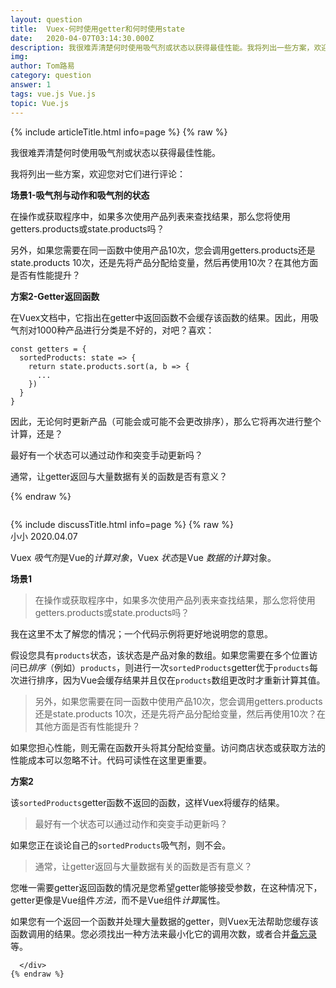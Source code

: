 ```yaml
---
layout: question
title:  Vuex-何时使用getter和何时使用state
date:   2020-04-07T03:14:30.000Z
description: 我很难弄清楚何时使用吸气剂或状态以获得最佳性能。我将列出一些方案，欢迎您对它们进行评论：场景1-吸气剂与动作和吸气剂的状态在操作或获取程序中，...
img: 
author: Tom路易
category: question
answer: 1
tags: vue.js Vue.js
topic: Vue.js
---
```

<div class="article-root">
  <div class="article">
    {% include articleTitle.html info=page %}
    {% raw %}
    <div class="article-content"><p><font style="vertical-align: inherit;"><font style="vertical-align: inherit;">我很难弄清楚何时使用吸气剂或状态以获得最佳性能。</font></font></p>

<p><font style="vertical-align: inherit;"><font style="vertical-align: inherit;">我将列出一些方案，欢迎您对它们进行评论：</font></font></p>

<p><strong><font style="vertical-align: inherit;"><font style="vertical-align: inherit;">场景1-吸气剂与动作和吸气剂的状态</font></font></strong></p>

<p><font style="vertical-align: inherit;"><font style="vertical-align: inherit;">在操作或获取程序中，如果多次使用产品列表来查找结果，那么您将使用getters.products或state.products吗？</font></font></p>

<p><font style="vertical-align: inherit;"><font style="vertical-align: inherit;">另外，如果您需要在同一函数中使用产品10次，您会调用getters.products还是state.products 10次，还是先将产品分配给变量，然后再使用10次？</font><font style="vertical-align: inherit;">在其他方面是否有性能提升？</font></font></p>

<p><strong><font style="vertical-align: inherit;"><font style="vertical-align: inherit;">方案2-Getter返回函数</font></font></strong></p>

<p><font style="vertical-align: inherit;"><font style="vertical-align: inherit;">在Vuex文档中，它指出在getter中返回函数不会缓存该函数的结果。</font><font style="vertical-align: inherit;">因此，用吸气剂对1000种产品进行分类是不好的，对吧？</font><font style="vertical-align: inherit;">喜欢：</font></font></p>

<pre><code>const getters = {<font></font>
  sortedProducts: state =&gt; {<font></font>
    return state.products.sort(a, b =&gt; {<font></font>
      ...<font></font>
    })<font></font>
  }<font></font>
}<font></font>
</code></pre>

<p><font style="vertical-align: inherit;"><font style="vertical-align: inherit;">因此，无论何时更新产品（可能会或可能不会更改排序），那么它将再次进行整个计算，还是？</font></font></p>

<p><font style="vertical-align: inherit;"><font style="vertical-align: inherit;">最好有一个状态可以通过动作和突变手动更新吗？</font></font></p>

<p><font style="vertical-align: inherit;"><font style="vertical-align: inherit;">通常，让getter返回与大量数据有关的函数是否有意义？</font></font></p></div>
    {% endraw %}
  </div>
  <p style="height: 0;width:0;overflow: hidden;"> 第4051篇《Vuex-何时使用getter和何时使用state》来自Winter(https://github.com/aiyld/aiyld.github.io)的站点</p>
  <div class="discuss-wrapper">
    {% include discussTitle.html info=page %}
    {% raw %}
    <div class="discuss-item">
        <div class="discuss-parent">
          <div class="discuss-meta">
            <span class="discuss-user">小小</span>
            <span class="discuss-time">2020.04.07</span>
          </div>
          <div class="discuss-comment"><p><font style="vertical-align: inherit;"><font style="vertical-align: inherit;">Vuex </font></font><em><font style="vertical-align: inherit;"><font style="vertical-align: inherit;">吸气剂</font></font></em><font style="vertical-align: inherit;"><font style="vertical-align: inherit;">是Vue的</font></font><em><font style="vertical-align: inherit;"><font style="vertical-align: inherit;">计算对象</font></font></em><font style="vertical-align: inherit;"><font style="vertical-align: inherit;">，Vuex </font></font><em><font style="vertical-align: inherit;"><font style="vertical-align: inherit;">状态</font></font></em><font style="vertical-align: inherit;"><font style="vertical-align: inherit;">是Vue </font></font><em><font style="vertical-align: inherit;"><font style="vertical-align: inherit;">数据的</font></font></em><font style="vertical-align: inherit;"><em><font style="vertical-align: inherit;">计算</font></em><font style="vertical-align: inherit;">对象</font><font style="vertical-align: inherit;">。</font></font></p>

<p><strong><font style="vertical-align: inherit;"><font style="vertical-align: inherit;">场景1</font></font></strong></p>

<blockquote>
  <p><font style="vertical-align: inherit;"><font style="vertical-align: inherit;">在操作或获取程序中，如果多次使用产品列表来查找结果，那么您将使用getters.products或state.products吗？</font></font></p>
</blockquote>

<p><font style="vertical-align: inherit;"><font style="vertical-align: inherit;">我在这里不太了解您的情况；</font><font style="vertical-align: inherit;">一个代码示例将更好地说明您的意思。</font></font></p>

<p><font style="vertical-align: inherit;"><font style="vertical-align: inherit;">假设您具有</font></font><code>products</code><font style="vertical-align: inherit;"><font style="vertical-align: inherit;">状态，该状态是产品对象的数组。</font><font style="vertical-align: inherit;">如果您需要</font><font style="vertical-align: inherit;">在多个位置</font><font style="vertical-align: inherit;">访问已</font></font><em><font style="vertical-align: inherit;"><font style="vertical-align: inherit;">排序</font></font></em><font style="vertical-align: inherit;"><font style="vertical-align: inherit;">（例如）</font></font><code>products</code><font style="vertical-align: inherit;"><font style="vertical-align: inherit;">，则进行一次</font></font><code>sortedProducts</code><font style="vertical-align: inherit;"><font style="vertical-align: inherit;">getter优于</font></font><code>products</code><font style="vertical-align: inherit;"><font style="vertical-align: inherit;">每次进行</font><font style="vertical-align: inherit;">排序，</font><font style="vertical-align: inherit;">因为Vue会缓存结果并且仅在</font></font><code>products</code><font style="vertical-align: inherit;"><font style="vertical-align: inherit;">数组更改</font><font style="vertical-align: inherit;">时才重新计算其值</font><font style="vertical-align: inherit;">。</font></font></p>

<blockquote>
  <p><font style="vertical-align: inherit;"><font style="vertical-align: inherit;">另外，如果您需要在同一函数中使用产品10次，您会调用getters.products还是state.products 10次，还是先将产品分配给变量，然后再使用10次？</font><font style="vertical-align: inherit;">在其他方面是否有性能提升？</font></font></p>
</blockquote>

<p><font style="vertical-align: inherit;"><font style="vertical-align: inherit;">如果您担心性能，则无需在函数开头将其分配给变量。</font><font style="vertical-align: inherit;">访问商店状态或获取方法的性能成本可以忽略不计。</font><font style="vertical-align: inherit;">代码可读性在这里更重要。</font></font></p>

<p><strong><font style="vertical-align: inherit;"><font style="vertical-align: inherit;">方案2</font></font></strong></p>

<p><font style="vertical-align: inherit;"><font style="vertical-align: inherit;">该</font></font><code>sortedProducts</code><font style="vertical-align: inherit;"><font style="vertical-align: inherit;">getter函数不返回的函数，这样Vuex将缓存的结果。</font></font></p>

<blockquote>
  <p><font style="vertical-align: inherit;"><font style="vertical-align: inherit;">最好有一个状态可以通过动作和突变手动更新吗？</font></font></p>
</blockquote>

<p><font style="vertical-align: inherit;"><font style="vertical-align: inherit;">如果您正在谈论自己的</font></font><code>sortedProducts</code><font style="vertical-align: inherit;"><font style="vertical-align: inherit;">吸气剂，则不会。</font></font></p>

<blockquote>
  <p><font style="vertical-align: inherit;"><font style="vertical-align: inherit;">通常，让getter返回与大量数据有关的函数是否有意义？</font></font></p>
</blockquote>

<p><font style="vertical-align: inherit;"><font style="vertical-align: inherit;">您唯一需要getter返回函数的情况是您希望getter能够接受参数，在这种情况下，getter更像是Vue组件</font></font><em><font style="vertical-align: inherit;"><font style="vertical-align: inherit;">方法，</font></font></em><font style="vertical-align: inherit;"><font style="vertical-align: inherit;">而不是Vue组件</font></font><em><font style="vertical-align: inherit;"><font style="vertical-align: inherit;">计算</font></font></em><font style="vertical-align: inherit;"><font style="vertical-align: inherit;">属性。</font></font></p>

<p><font style="vertical-align: inherit;"><font style="vertical-align: inherit;">如果您有一个返回一个函数并处理大量数据的getter，则Vuex无法帮助您缓存该函数调用的结果。</font><font style="vertical-align: inherit;">您必须找出一种方法来最小化它的调用次数，或者合并</font></font><a href="https://en.wikipedia.org/wiki/Memoization" rel="noreferrer"><font style="vertical-align: inherit;"><font style="vertical-align: inherit;">备忘录</font></font></a><font style="vertical-align: inherit;"><font style="vertical-align: inherit;">等。</font></font></p></div>
        </div>
        
      </div>
    {% endraw %}
  </div>
<div>

